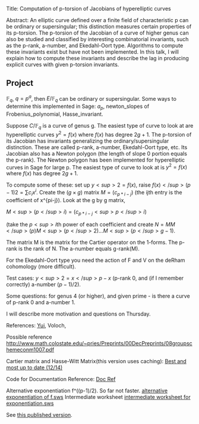 
Title: Computation of p-torsion of Jacobians of hyperelliptic curves 

Abstract: An elliptic curve defined over a finite field of characteristic p can be ordinary or supersingular; this distinction measures certain properties of its p-torsion.  The p-torsion of the Jacobian of a curve of higher genus can also be studied and classified by interesting combinatorial invariants, such as the p-rank, a-number, and Ekedahl-Oort type.  Algorithms to compute these invariants exist but have not been implemented.  In this talk, I will explain how to compute these invariants and describe the lag in producing explicit curves with given p-torsion invariants. 


## Project

$\mathbb{F}_q$, $q = p^a$, then $E/\mathbb{F}_q$ can be ordinary or supersingular.   Some ways to determine this implemented in Sage: $a_p$, newton_slopes of Frobenius_polynomial, Hasse_invariant. 

Suppose $C/\mathbb{F}_q$ is a curve of genus g.  The easiest type of curve to look at are hyperelliptic curves  $y^2=f(x)$ where $f(x)$ has degree $2g+1$.   The p-torsion of its Jacobian has invariants generalizing the ordinary/supersingular distinction.  These are called p-rank, a-number, Ekedahl-Oort type, etc.  Its Jacobian also has a Newton polygon (the length of slope 0 portion equals the p-rank).  The Newton polygon has been implemented for hyperelliptic curves in Sage for large p.  The easiest type of curve to look at is $y^2 = f(x)$ where $f(x)$ has degree $2g+1$.  

To compute some of these:  set up $y<sup>2 = f(x)$, raise $f(x)</sup>{(p-1)}{2} = \sum c_i x^i$.   Create the $(g\times g)$ matrix $M = (c_{p*i-j})$ (the ijth entry is the coefficient of x^{pi-j}).   Look at the g by g matrix,  

$M<sup>{(p</sup>i)} = (c_{p*i-j}<sup>{p</sup>i})$  

(take the $p<sup>i$th power of each coefficient and create $N = M M</sup>{(p)} M<sup>{(p</sup>2)} ... M<sup>{(p</sup>{g-1})}$. 

The matrix M is the matrix for the Cartier operator on the 1-forms. The p-rank is the rank of N. The a-number equals g-rank(M). 

For the Ekedahl-Oort type you need the action of F and V on the deRham cohomology (more difficult). 

Test cases: $y<sup>2=x</sup>p-x$ (p-rank 0, and (if I remember correctly) a-number $(p-1)/2$). 

Some questions: for genus 4 (or higher), and given prime - is there a curve of p-rank 0 and a-number 1. 

I will describe more motivation and questions on Thursday. 

References: <a href="days26/Pries Project/yui-on_the_jacobian_of_hyperelliptic_curves_over_fields_of_characteristic_p_gt_2.pdf">Yui</a>, Voloch,  

Possible reference <a href="http://www.math.colostate.edu/~pries/Preprints/00DecPreprints/08groupschemeconm1007.pdf">http://www.math.colostate.edu/~pries/Preprints/00DecPreprints/08groupschemeconm1007.pdf</a> 

Cartier matrix and Hasse-Witt Matrix(this version uses caching): <a href="days26/Pries Project/Cartier cached version.sws">Best and most up to date (12/14)</a> 

Code for Documentation Reference: <a href="days26/Pries Project/Code For Documentation Reference.sws">Doc Ref</a> 

Alternative exponentiation f^((p-1)/2). So far not faster. <a href="days26/Pries Project/alternative exponentiation of f.sws">alternative exponentiation of f.sws</a> Intermediate worksheet <a href="days26/Pries Project/intermediate worksheet for exponentiation.sws">intermediate worksheet for exponentiation.sws</a> 

See <a class="http" href="http://demo.sagenb.org/home/pub/64/">this published version</a>. 
